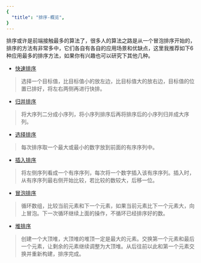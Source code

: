 ```yaml
---
{
  "title": "排序-概览",
}
---
```


排序或许是前端接触最多的算法了，很多人的算法之路是从一个冒泡排序开始的，排序的方法有非常多中，它们各自有各自的应用场景和优缺点，这里我推荐如下6种应用最多的排序方法，如果你有兴趣也可以研究下其他几种。

- [快速排序](/docs/algorithm/%E6%8E%92%E5%BA%8F/%E5%BF%AB%E9%80%9F%E6%8E%92%E5%BA%8F.html)

> 选择一个目标值，比目标值小的放左边，比目标值大的放右边，目标值的位置已排好，将左右两侧再进行快排。

- [归并排序](/docs/algorithm/%E6%8E%92%E5%BA%8F/%E5%BD%92%E5%B9%B6%E6%8E%92%E5%BA%8F.html)

> 将大序列二分成小序列，将小序列排序后再将排序后的小序列归并成大序列。

- [选择排序](/docs/algorithm/%E6%8E%92%E5%BA%8F/%E9%80%89%E6%8B%A9%E6%8E%92%E5%BA%8F.html)

> 每次排序取一个最大或最小的数字放到前面的有序序列中。

- [插入排序](/docs/algorithm/%E6%8E%92%E5%BA%8F/%E6%8F%92%E5%85%A5%E6%8E%92%E5%BA%8F.html)

> 将左侧序列看成一个有序序列，每次将一个数字插入该有序序列。插入时，从有序序列最右侧开始比较，若比较的数较大，后移一位。

- [冒泡排序](/docs/algorithm/%E6%8E%92%E5%BA%8F/%E5%86%92%E6%B3%A1%E6%8E%92%E5%BA%8F.html)

> 循环数组，比较当前元素和下一个元素，如果当前元素比下一个元素大，向上冒泡。下一次循环继续上面的操作，不循环已经排序好的数。

- [堆排序](/docs/algorithm/%E6%8E%92%E5%BA%8F/%E5%A0%86%E6%8E%92%E5%BA%8F.html)

> 创建一个大顶堆，大顶堆的堆顶一定是最大的元素。交换第一个元素和最后一个元素，让剩余的元素继续调整为大顶堆。从后往前以此和第一个元素交换并重新构建，排序完成。
